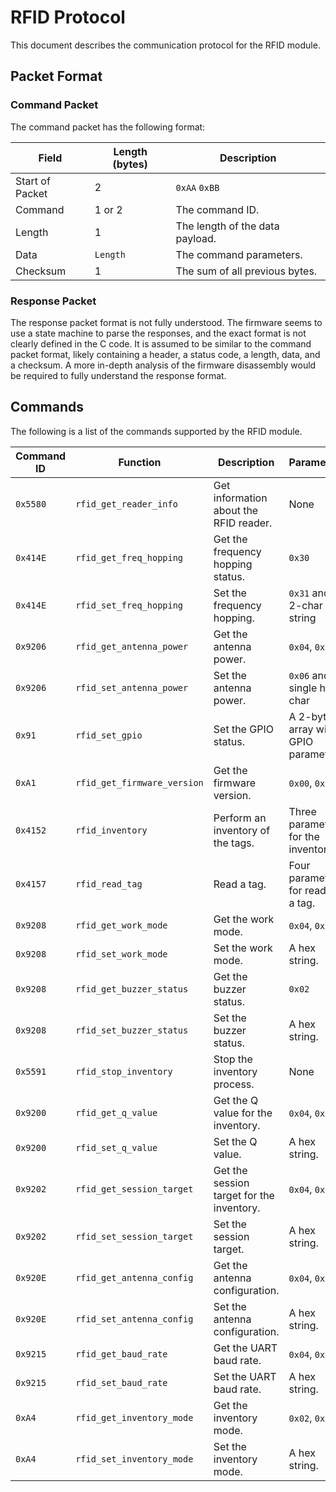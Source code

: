 # RFID Protocol

This document describes the communication protocol for the RFID module.

## Packet Format

### Command Packet

The command packet has the following format:

| Field           | Length (bytes) | Description                                       |
|-----------------|----------------|---------------------------------------------------|
| Start of Packet | 2              | `0xAA` `0xBB`                                     |
| Command         | 1 or 2         | The command ID.                                   |
| Length          | 1              | The length of the data payload.                   |
| Data            | `Length`       | The command parameters.                           |
| Checksum        | 1              | The sum of all previous bytes.                    |

### Response Packet

The response packet format is not fully understood. The firmware seems to use a state machine to parse the responses, and the exact format is not clearly defined in the C code. It is assumed to be similar to the command packet format, likely containing a header, a status code, a length, data, and a checksum. A more in-depth analysis of the firmware disassembly would be required to fully understand the response format.

## Commands

The following is a list of the commands supported by the RFID module.

| Command ID | Function                  | Description                                | Parameters                               |
|------------|---------------------------|--------------------------------------------|------------------------------------------|
| `0x5580`   | `rfid_get_reader_info`    | Get information about the RFID reader.     | None                                     |
| `0x414E`   | `rfid_get_freq_hopping`   | Get the frequency hopping status.          | `0x30`                                   |
| `0x414E`   | `rfid_set_freq_hopping`   | Set the frequency hopping.                 | `0x31` and a 2-char hex string           |
| `0x9206`   | `rfid_get_antenna_power`  | Get the antenna power.                     | `0x04`, `0x00`                           |
| `0x9206`   | `rfid_set_antenna_power`  | Set the antenna power.                     | `0x06` and a single hex char             |
| `0x91`     | `rfid_set_gpio`           | Set the GPIO status.                       | A 2-byte array with GPIO parameters      |
| `0xA1`     | `rfid_get_firmware_version` | Get the firmware version.                  | `0x00`, `0x00`                           |
| `0x4152`   | `rfid_inventory`          | Perform an inventory of the tags.          | Three parameters for the inventory.      |
| `0x4157`   | `rfid_read_tag`           | Read a tag.                                | Four parameters for reading a tag.       |
| `0x9208`   | `rfid_get_work_mode`      | Get the work mode.                         | `0x04`, `0x06`                           |
| `0x9208`   | `rfid_set_work_mode`      | Set the work mode.                         | A hex string.                            |
| `0x9208`   | `rfid_get_buzzer_status`  | Get the buzzer status.                     | `0x02`                                   |
| `0x9208`   | `rfid_set_buzzer_status`  | Set the buzzer status.                     | A hex string.                            |
| `0x5591`   | `rfid_stop_inventory`     | Stop the inventory process.                | None                                     |
| `0x9200`   | `rfid_get_q_value`        | Get the Q value for the inventory.         | `0x04`, `0x00`                           |
| `0x9200`   | `rfid_set_q_value`        | Set the Q value.                           | A hex string.                            |
| `0x9202`   | `rfid_get_session_target` | Get the session target for the inventory. | `0x04`, `0x00`                           |
| `0x9202`   | `rfid_set_session_target` | Set the session target.                    | A hex string.                            |
| `0x920E`   | `rfid_get_antenna_config` | Get the antenna configuration.             | `0x04`, `0x00`                           |
| `0x920E`   | `rfid_set_antenna_config` | Set the antenna configuration.             | A hex string.                            |
| `0x9215`   | `rfid_get_baud_rate`      | Get the UART baud rate.                    | `0x04`, `0x00`                           |
| `0x9215`   | `rfid_set_baud_rate`      | Set the UART baud rate.                    | A hex string.                            |
| `0xA4`     | `rfid_get_inventory_mode` | Get the inventory mode.                    | `0x02`, `0x00`                           |
| `0xA4`     | `rfid_set_inventory_mode` | Set the inventory mode.                    | A hex string.                            |
